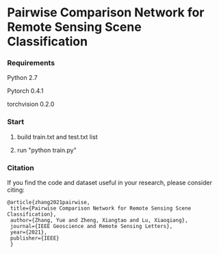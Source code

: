 # Pairwise Comparison Network for Remote Sensing Scene Classification


### Requirements

 Python 2.7
 
Pytorch 0.4.1
 
torchvision 0.2.0



### Start

1. build train.txt and test.txt list 

2. run "python train.py" 



### Citation

If you find the code and dataset useful in your research, please consider citing:

    @article{zhang2021pairwise,
     title={Pairwise Comparison Network for Remote Sensing Scene Classification},
     author={Zhang, Yue and Zheng, Xiangtao and Lu, Xiaoqiang},
     journal={IEEE Geoscience and Remote Sensing Letters},
     year={2021},
     publisher={IEEE}
     }




